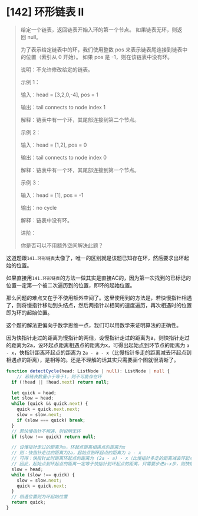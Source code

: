# [142] 环形链表 II

> 给定一个链表，返回链表开始入环的第一个节点。 如果链表无环，则返回 null。
>
> 为了表示给定链表中的环，我们使用整数 pos 来表示链表尾连接到链表中的位置（索引从 0 开始）。 如果 pos 是 -1，则在该链表中没有环。
>
> 说明：不允许修改给定的链表。
>
> 示例 1：
>
> 输入：head = [3,2,0,-4], pos = 1
>
> 输出：tail connects to node index 1
>
> 解释：链表中有一个环，其尾部连接到第二个节点。
>
> 示例 2：
>
> 输入：head = [1,2], pos = 0
>
> 输出：tail connects to node index 0
>
> 解释：链表中有一个环，其尾部连接到第一个节点。
>
> 示例 3：
>
> 输入：head = [1], pos = -1
>
> 输出：no cycle
>
> 解释：链表中没有环。
>
> 进阶：
>
> 你是否可以不用额外空间解决此题？

这道题跟`141.环形链表`太像了，唯一的区别就是该题已知存在环，然后要求出环起始的位置。

如果直接用`141.环形链表`的方法一做其实是直接AC的，因为第一次找到的已标记的位置一定第一个被二次遍历到的位置，即环的起始位置。

那么问题的难点又在于不使用额外空间了。这里使用到的方法是，若快慢指针相遇了，则将慢指针移动到头结点，然后两指针以相同的速度遍历，再次相遇时的位置即为环的起始位置。

这个题的解法更偏向于数学思维一点，我们可以用数学来证明算法的正确性。

因为快指针走过的距离为慢指针的两倍，设慢指针走过的距离为a，则快指针走过的距离为2a，设环起点距离相遇点的距离为x，可得出起始点到环节点的距离为 `a - x`，快指针距离环起点的距离为 `2a - a - x`（比慢指针多走的距离减去环起点到相遇点的距离），是相等的。还是不理解的话其实只需要画个图就很清晰了。

```ts
function detectCycle(head: ListNode | null): ListNode | null {
    // 若链表数量小于等于1，则不可能存在环
  if (!head || !head.next) return null;

  let quick = head;
  let slow = head;
  while (quick && quick.next) {
    quick = quick.next.next;
    slow = slow.next;
    if (slow === quick) break;
  }
  // 若快慢指针不相遇，则说明无环
  if (slow !== quick) return null;

  // 设慢指针走过的距离为a，环起点距离相遇点的距离为x
  // 则：快指针走过的距离为2a，起始点到环起点的距离为 a - x
  // 可得：快指针此时距离环起点的距离为 (2a - a) - x（比慢指针多走的距离减去环起点到相遇点的距离） = a - x
  // 因此，起始点到环起点的距离一定等于快指针到环起点的距离，只需要步进a-x步，则快指针所在的位置即为环起点。
  slow = head;
  while (slow !== quick) {
    slow = slow.next;
    quick = quick.next;
  }
  // 相遇位置则为环起始位置
  return quick;
}
```
